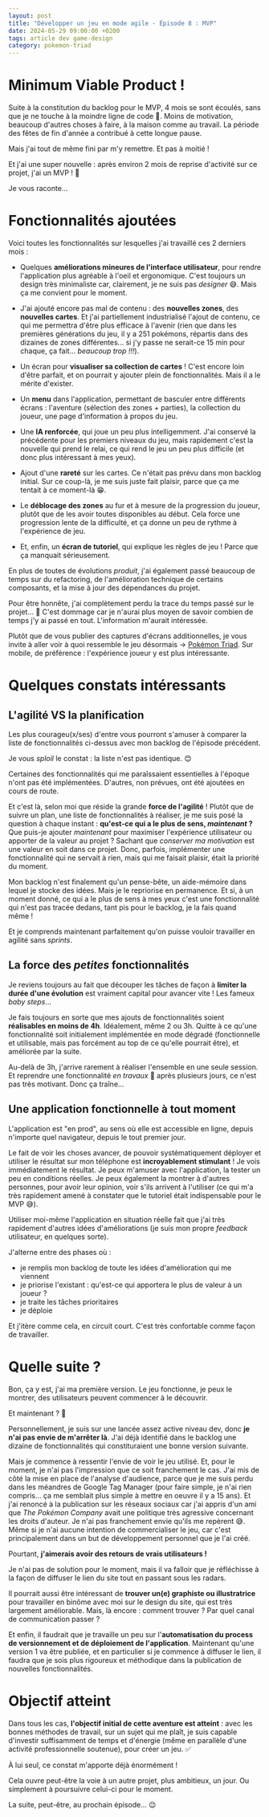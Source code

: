 ```yaml
---
layout: post
title: "Développer un jeu en mode agile - Épisode 8 : MVP"
date: 2024-05-29 09:00:00 +0200
tags: article dev game-design
category: pokemon-triad
---
```


# Minimum Viable Product&nbsp;!

Suite à la constitution du backlog pour le MVP, 4 mois se sont écoulés, sans que je ne touche à la moindre ligne de code&nbsp;🙁. Moins de motivation, beaucoup d'autres choses à faire, à la maison comme au travail. La période des fêtes de fin d'année a contribué à cette longue pause.

Mais j'ai tout de même fini par m'y remettre. Et pas à moitié&nbsp;!

Et j'ai une super nouvelle&nbsp;: après environ 2 mois de reprise d'activité sur ce projet, j'ai un MVP&nbsp;!&nbsp;🤯

Je vous raconte...

# Fonctionnalités ajoutées

Voici toutes les fonctionnalités sur lesquelles j'ai travaillé ces 2 derniers mois&nbsp;:

- Quelques **améliorations mineures de l'interface utilisateur**, pour rendre l'application plus agréable à l'oeil et ergonomique. C'est toujours un design très minimaliste car, clairement, je ne suis pas _designer_ 😅. Mais ça me convient pour le moment.

- J'ai ajouté encore pas mal de contenu : des **nouvelles zones**, des **nouvelles cartes**. Et j'ai partiellement industrialisé l'ajout de contenu, ce qui me permettra d'être plus efficace à l'avenir (rien que dans les premières générations du jeu, il y a 251 pokémons, répartis dans des dizaines de zones différentes... si j'y passe ne serait-ce 15 min pour chaque, ça fait... _beaucoup trop&nbsp;!!!_).

- Un écran pour **visualiser sa collection de cartes**&nbsp;! C'est encore loin d'être parfait, et on pourrait y ajouter plein de fonctionnalités. Mais il a le mérite d'exister.

- Un **menu** dans l'application, permettant de basculer entre différents écrans&nbsp;: l'aventure (sélection des zones + parties), la collection du joueur, une page d'information à propos du jeu.

- Une **IA renforcée**, qui joue un peu plus intelligemment. J'ai conservé la précédente pour les premiers niveaux du jeu, mais rapidement c'est la nouvelle qui prend le relai, ce qui rend le jeu un peu plus difficile (et donc plus intéressant à mes yeux).

- Ajout d'une **rareté** sur les cartes. Ce n'était pas prévu dans mon backlog initial. Sur ce coup-là, je me suis juste fait plaisir, parce que ça me tentait à ce moment-là&nbsp;😁.

- Le **déblocage des zones** au fur et à mesure de la progression du joueur, plutôt que de les avoir toutes disponibles au début. Cela force une progression lente de la difficulté, et ça donne un peu de rythme à l'expérience de jeu.

- Et, enfin, un **écran de tutoriel**, qui explique les règles de jeu&nbsp;! Parce que ça manquait sérieusement.

En plus de toutes de évolutions _produit_, j'ai également passé beaucoup de temps sur du refactoring, de l'amélioration technique de certains composants, et la mise à jour des dépendances du projet.

Pour être honnête, j'ai complètement perdu la trace du temps passé sur le projet...&nbsp;🙁 C'est dommage car je n'aurai plus moyen de savoir combien de temps j'y ai passé en tout. L'information m'aurait intéressée.

Plutôt que de vous publier des captures d'écrans additionnelles, je vous invite à aller voir à quoi ressemble le jeu désormais -> [Pokémon Triad](https://pokemontriad.github.io). Sur mobile, de préférence&nbsp;: l'expérience joueur y est plus intéressante.

# Quelques constats intéressants

## L'agilité VS la planification

Les plus courageu(x/ses) d'entre vous pourront s'amuser à comparer la liste de fonctionnalités ci-dessus avec mon backlog de l'épisode précédent.

Je vous _sploil_ le constat&nbsp;: la liste n'est pas identique.&nbsp;😊

Certaines des fonctionnalités qui me paraîssaient essentielles à l'époque n'ont pas été implémentées. D'autres, non prévues, ont été ajoutées en cours de route.

Et c'est là, selon moi que réside la grande **force de l'agilité**&nbsp;! Plutôt que de suivre un plan, une liste de fonctionnalités à réaliser, je me suis posé la question à chaque instant&nbsp;: **qu'est-ce qui a le plus de sens, _maintenant_&nbsp;?** Que puis-je ajouter _maintenant_ pour maximiser l'expérience utilisateur ou apporter de la valeur au projet&nbsp;? Sachant que _conserver ma motivation_ est une valeur en soit dans ce projet. Donc, parfois, implémenter une fonctionnalité qui ne servait à rien, mais qui me faisait plaisir, était la priorité du moment.

Mon backlog n'est finalement qu'un pense-bête, un aide-mémoire dans lequel je stocke des idées. Mais je le repriorise en permanence. Et si, à un moment donné, ce qui a le plus de sens à mes yeux c'est une fonctionnalité qui n'est pas tracée dedans, tant pis pour le backlog, je la fais quand même&nbsp;!

Et je comprends maintenant parfaitement qu'on puisse vouloir travailler en agilité sans _sprints_.

## La force des _petites_ fonctionnalités

Je reviens toujours au fait que découper les tâches de façon à **limiter la durée d'une évolution** est vraiment capital pour avancer vite&nbsp;! Les fameux _baby steps_...

Je fais toujours en sorte que mes ajouts de fonctionnalités soient **réalisables en moins de 4h**. Idéalement, même 2 ou 3h. Quitte à ce qu'une fonctionnalité soit initialement implémentée en mode dégradé (fonctionnelle et utilisable, mais pas forcément au top de ce qu'elle pourrait être), et améliorée par la suite.

Au-delà de 3h, j'arrive rarement à réaliser l'ensemble en une seule session. Et reprendre une fonctionnalité _en travaux_ 🚧 après plusieurs jours, ce n'est pas très motivant. Donc ça traîne...

## Une application fonctionnelle à tout moment

L'application est "en prod", au sens où elle est accessible en ligne, depuis n'importe quel navigateur, depuis le tout premier jour.

Le fait de voir les choses avancer, de pouvoir systématiquement déployer et utiliser le résultat sur mon téléphone est **incroyablement stimulant**&nbsp;! Je vois immédiatement le résultat. Je peux m'amuser avec l'application, la tester un peu en conditions réelles. Je peux également la montrer à d'autres personnes, pour avoir leur opinion, voir s'ils arrivent à l'utiliser (ce qui m'a très rapidement amené à constater que le tutoriel était indispensable pour le MVP&nbsp;😅).

Utiliser moi-même l'application en situation réelle fait que j'ai très rapidement d'autres idées d'améliorations (je suis mon propre _feedback_ utilisateur, en quelques sorte).

J'alterne entre des phases où&nbsp;:

- je remplis mon backlog de toute les idées d'amélioration qui me viennent
- je priorise l'existant&nbsp;: qu'est-ce qui apportera le plus de valeur à un joueur&nbsp;?
- je traite les tâches prioritaires
- je déploie

Et j'itère comme cela, en circuit court. C'est très confortable comme façon de travailler.

# Quelle suite ?

Bon, ça y est, j'ai ma première version. Le jeu fonctionne, je peux le montrer, des utilisateurs peuvent commencer à le découvrir.

Et maintenant&nbsp;?&nbsp;🤔

Personnellement, je suis sur une lancée assez active niveau dev, donc **je n'ai pas envie de m'arrêter là**. J'ai déjà identifié dans le backlog une dizaine de fonctionnalités qui constituraient une bonne version suivante.

Mais je commence à ressentir l'envie de voir le jeu utilisé. Et, pour le moment, je n'ai pas l'impression que ce soit franchement le cas. J'ai mis de côté la mise en place de l'analyse d'audience, parce que je me suis perdu dans les méandres de Google Tag Manager (pour faire simple, je n'ai rien compris... ça me semblait plus simple à mettre en oeuvre il y a 15 ans). Et j'ai renoncé à la publication sur les réseaux sociaux car j'ai appris d'un ami que _The Pokémon Company_ avait une politique très agressive concernant les droits d'auteur. Je n'ai pas franchement envie qu'ils me repèrent&nbsp;😅. Même si je n'ai aucune intention de commercialiser le jeu, car c'est principalement dans un but de développement personnel que je l'ai créé.

Pourtant, **j'aimerais avoir des retours de vrais utilisateurs&nbsp;!**

Je n'ai pas de solution pour le moment, mais il va falloir que je réfléchisse à la façon de diffuser le lien du site tout en passant sous les radars.

Il pourrait aussi être intéressant de **trouver un(e) graphiste ou illustratrice** pour travailler en binôme avec moi sur le design du site, qui est très largement améliorable. Mais, là encore : comment trouver&nbsp;? Par quel canal de communication passer&nbsp;?

Et enfin, il faudrait que je travaille un peu sur l'**automatisation du process de versionnement et de déploiement de l'application**. Maintenant qu'une version 1 va être publiée, et en particulier si je commence à diffuser le lien, il faudra que je sois plus rigoureux et méthodique dans la publication de nouvelles fonctionnalités.

# Objectif atteint

Dans tous les cas, **l'objectif initial de cette aventure est atteint**&nbsp;: avec les bonnes méthodes de travail, sur un sujet qui me plaît, je suis capable d'investir suffisamment de temps et d'énergie (même en parallèle d'une activité professionnelle soutenue), pour créer un jeu.&nbsp;✅

À lui seul, ce constat m'apporte déjà énormément&nbsp;!

Cela ouvre peut-être la voie à un autre projet, plus ambitieux, un jour. Ou simplement à poursuivre celui-ci pour le moment.

La suite, peut-être, au prochain épisode...&nbsp;😉
